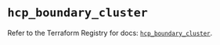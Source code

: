 # `hcp_boundary_cluster`

Refer to the Terraform Registry for docs: [`hcp_boundary_cluster`](https://registry.terraform.io/providers/hashicorp/hcp/0.80.0/docs/resources/boundary_cluster).

